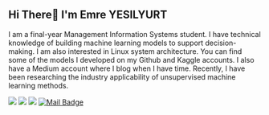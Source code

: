 ## **Hi There👋 I'm Emre YESILYURT**


I am a final-year Management Information Systems student. I have technical knowledge of building machine learning models to support decision-making. I am also interested in Linux system architecture. You can find some of the models I developed on my Github and Kaggle accounts. I also have a Medium account where I blog when I have time. Recently, I have been researching the industry applicability of unsupervised machine learning methods.

[![](https://img.shields.io/badge/-Linkedin-FF281B?style=for-the-badge&logo=linkedin&logoColor=white)](https://www.linkedin.com/in/yesilyurtemre/)
[![](https://img.shields.io/badge/-Kaggle-EC0D00?style=for-the-badge&logo=kaggle&logoColor=white)](https://www.kaggle.com/yesilyurttemre)
[![](https://img.shields.io/badge/-Medium-BE0A00?style=for-the-badge&logo=medium&logoColor=white)](https://medium.com/@emreyesilyurt)
[![Mail Badge](https://img.shields.io/badge/-GMAIL-900800?style=for-the-badge&logo=gmail&logoColor=white)](mailto:yesilyurttemre@gmail.com)
